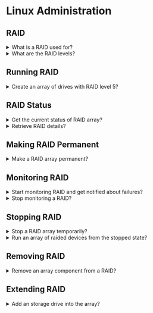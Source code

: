 # Linux Administration

## RAID

<details>
<summary>What is a RAID used for?</summary>

> **Redundant Array of Independent Drives** is a mechanism in which multiple
> disks are combined for more reliablity and speed.

> Origins:
> - mdadm(1)

> References:
---
</details>

<details>
<summary>What are the RAID levels?</summary>

> **RAID 0**
> **RAID 1**
> **RAID 3**
>
> Similar to RAID 5 but with parities on only one drive.
>
> **RAID 4**
> **RAID 5**
> **RAID 6**
> **RAID 10**

> Origins:
> - mdadm(1)

> References:
---
</details>

## Running RAID

<details>
<summary>Create an array of drives with RAID level 5?</summary>

> ```sh
> mdadm --create --verbose /dev/md0 --level 5 --raid-devices 3 /dev/sda /dev/sdb /dev/sdc
> ``````

> Origins:
> - mdadm(1)

> References:
---
</details>

## RAID Status

<details>
<summary>Get the current status of RAID array?</summary>

> ```sh
> cat /proc/mdstat
> watch -n1 cat /proc/mdstat
> ``````

> Origins:
> - mdadm(1)

> References:
---
</details>

<details>
<summary>Retrieve RAID details?</summary>

> ```sh
> mdadm --detail --scan
> mdadm --detail /dev/md0
> ``````

> Origins:
> - mdadm(1)

> References:
---
</details>

## Making RAID Permanent

<details>
<summary>Make a RAID array permanent?</summary>

> ```sh
> mdadm --detail --scan >> /etc/mdadm.conf
> ``````

> Origins:
> - mdadm(1)

> References:
---
</details>

## Monitoring RAID

<details>
<summary>Start monitoring RAID and get notified about failures?</summary>

> Edit `mdadm(1)` configuration `/etc/mdadm.conf`, and specify `MAILADDR`,
> `MAILFROM` and `PROGRAM`.
>
> ```sh
> mdadm --monitor --scan --test
> ``````

> Origins:
> - mdadm(1)

> References:
---
</details>

<details>
<summary>Stop monitoring a RAID?</summary>

> ```sh
> mdadm --monitor --stop
> ``````

> Origins:
> - mdadm(1)

> References:
---
</details>

## Stopping RAID

<details>
<summary>Stop a RAID array temporarily?</summary>

> ```sh
> mdadm --stop /dev/md0
> ``````

> Origins:
> - mdadm(1)

> References:
---
</details>

<details>
<summary>Run an array of raided devices from the stopped state?</summary>

> ```sh
> mdadm --assemble /dev/md0 /dev/sda /dev/sdb /dev/sdc
> ``````

> Origins:
> - mdadm(1)

> References:
---
</details>

## Removing RAID

<details>
<summary>Remove an array component from a RAID?</summary>

> ```sh
> mdadm --manage /dev/md0 --fail /dev/sdX
> mdadm --manage /dev/md0 --remove /dev/sdX
> mdadm --zero-superblock /dev/sdX
> mdadm --detail --scan >> /etc/mdadm.conf
> ``````

> Origins:
> - mdadm(1)

> References:
---
</details>

## Extending RAID

<details>
<summary>Add an storage drive into the array?</summary>

> ```sh
> fdisk /dev/sdd
> mdadm --manage /dev/md0 --add /dev/sdd
> ``````

> Origins:
> - mdadm(1)

> References:
---
</details>
